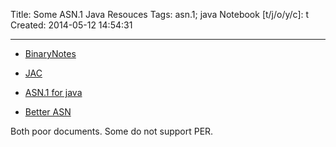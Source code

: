 Title: Some ASN.1 Java Resouces
Tags: asn.1; java
Notebook [t/j/o/y/c]: t
Created: 2014-05-12 14:54:31

------

* [BinaryNotes](http://sourceforge.net/projects/bnotes/)

* [JAC](http://sourceforge.net/projects/jac-asn1/)

* [ASN.1 for java](http://sourceforge.net/projects/asn1forj/)

* [Better ASN](http://sourceforge.net/projects/basn/)

Both poor documents. Some do not support PER.
